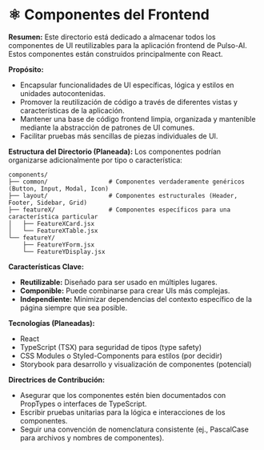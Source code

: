# ⚛️ Componentes del Frontend

**Resumen:** Este directorio está dedicado a almacenar todos los componentes de UI reutilizables para la aplicación frontend de Pulso-AI. Estos componentes están construidos principalmente con React.

**Propósito:**
- Encapsular funcionalidades de UI específicas, lógica y estilos en unidades autocontenidas.
- Promover la reutilización de código a través de diferentes vistas y características de la aplicación.
- Mantener una base de código frontend limpia, organizada y mantenible mediante la abstracción de patrones de UI comunes.
- Facilitar pruebas más sencillas de piezas individuales de UI.

**Estructura del Directorio (Planeada):**
Los componentes podrían organizarse adicionalmente por tipo o característica:
```
components/
├── common/                 # Componentes verdaderamente genéricos (Button, Input, Modal, Icon)
├── layout/                 # Componentes estructurales (Header, Footer, Sidebar, Grid)
├── featureX/               # Componentes específicos para una característica particular
│   ├── FeatureXCard.jsx
│   └── FeatureXTable.jsx
└── featureY/
    ├── FeatureYForm.jsx
    └── FeatureYDisplay.jsx
```

**Características Clave:**
- **Reutilizable:** Diseñado para ser usado en múltiples lugares.
- **Componible:** Puede combinarse para crear UIs más complejas.
- **Independiente:** Minimizar dependencias del contexto específico de la página siempre que sea posible.

**Tecnologías (Planeadas):**
- React
- TypeScript (TSX) para seguridad de tipos (type safety)
- CSS Modules o Styled-Components para estilos (por decidir)
- Storybook para desarrollo y visualización de componentes (potencial)

**Directrices de Contribución:**
- Asegurar que los componentes estén bien documentados con PropTypes o interfaces de TypeScript.
- Escribir pruebas unitarias para la lógica e interacciones de los componentes.
- Seguir una convención de nomenclatura consistente (ej., PascalCase para archivos y nombres de componentes).
```
